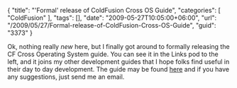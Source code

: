 {
	"title": "'Formal' release of ColdFusion Cross OS Guide",
	"categories": [
		"ColdFusion"
	],
	"tags": [],
	"date": "2009-05-27T10:05:00+06:00",
	"url": "/2009/05/27/Formal-release-of-ColdFusion-Cross-OS-Guide",
	"guid": "3373"
}

Ok, nothing really <i>new</i> here, but I finally got around to formally releasing the CF Cross Operating System guide. You can see it in the Links pod to the left, and it joins my other development guides that I hope folks find useful in their day to day development. The guide may be found <a href="http://www.raymondcamden.com/page.cfm/Cross-Operating-System-ColdFusion-Development-Guid">here</a> and if you have any suggestions, just send me an email.